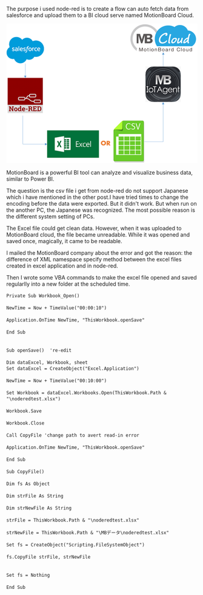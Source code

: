 The purpose i used node-red is to create a flow can auto fetch data from salesforce and upload them to a BI cloud serve 
named MotionBoard Cloud. 

![Complete Image](/img/flow.png)

MotionBoard is a powerful BI tool can analyze and visualize business data, similar to Power BI.

The question is the csv file i get from node-red do not support Japanese which i have mentioned in the other post.I have tried times to change the encoding before the data were exported. But it didn't work. But when run on the another PC, the Japanese was recognized. The most possible reason is the different system setting of PCs.   

The Excel file could get clean data. However, when it was uploaded to MotionBoard cloud, the file became unreadable. While it was opened and saved once, magically, it came to be readable. 

I mailed the MotionBoard company about the error and got the reason: the difference of XML namespace specify method between the excel files created in excel application and in node-red.

Then I wrote some VBA commands to make the excel file opened and saved regularlly into a new folder at the scheduled time.
```
Private Sub Workbook_Open()

NewTime = Now + TimeValue("00:00:10")

Application.OnTime NewTime, "ThisWorkbook.openSave"

End Sub


Sub openSave()  're-edit

Dim dataExcel, Workbook, sheet
Set dataExcel = CreateObject("Excel.Application")

NewTime = Now + TimeValue("00:10:00")

Set Workbook = dataExcel.Workbooks.Open(ThisWorkbook.Path & "\noderedtest.xlsx")

Workbook.Save

Workbook.Close

Call CopyFile 'change path to avert read-in error

Application.OnTime NewTime, "ThisWorkbook.openSave"
  
End Sub

Sub CopyFile()

Dim fs As Object

Dim strFile As String

Dim strNewFile As String

strFile = ThisWorkbook.Path & "\noderedtest.xlsx"

strNewFile = ThisWorkbook.Path & "\MBデータ\noderedtest.xlsx"

Set fs = CreateObject("Scripting.FileSystemObject")

fs.CopyFile strFile, strNewFile


Set fs = Nothing

End Sub

```
